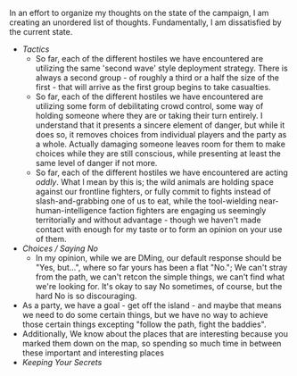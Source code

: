 In an effort to organize my thoughts on the state of the campaign, I am creating an unordered list of thoughts. Fundamentally, I am dissatisfied by the current state.

- *Tactics*
	- So far, each of the different hostiles we have encountered are utilizing the same 'second wave' style deployment strategy. There is always a second group - of roughly a third or a half the size of the first - that will arrive as the first group begins to take casualties.
	- So far, each of the different hostiles we have encountered are utilizing some form of debilitating crowd control, some way of holding someone where they are or taking their turn entirely. I understand that it presents a sincere element of danger, but while it does so, it removes choices from individual players and the party as a whole. Actually damaging someone leaves room for them to make choices while they are still conscious, while presenting at least the same level of danger if not more. 
	- So far, each of the different hostiles we have encountered are acting *oddly*. What I mean by this is; the wild animals are holding space against our frontline fighters, or fully commit to fights instead of slash-and-grabbing one of us to eat, while the tool-wielding near-human-intelligence faction fighters are engaging us seemingly territorially and without advantage - though we haven't made contact with enough for my taste or to form an opinion on your use of them.
- *Choices / Saying No*
	- In my opinion, while we are DMing, our default response should be "Yes, but...", where so far yours has been a flat "No."; We can't stray from the path, we can't retcon the simple things, we can't find what we're looking for. It's okay to say No sometimes, of course, but the hard No is so discouraging.
 - As a party, we have a goal - get off the island - and maybe that means we need to do some certain things, but we have no way to achieve those certain things excepting "follow the path, fight the baddies".
  - Additionally, We know about the places that are interesting because you marked them down on the map, so spending so much time in between these important and interesting places 
- *Keeping Your Secrets*